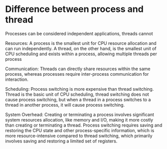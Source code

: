 # Difference between process and thread
Processes can be considered independent applications, threads cannot

Resources: A process is the smallest unit for CPU resource allocation and can run independently. A thread, on the other hand, is the smallest unit of CPU scheduling and exists within a process, allowing multiple threads per process

Communication: Threads can directly share resources within the same process, whereas processes require inter-process communication for interaction.

Scheduling: Process switching is more expensive than thread switching. Thread is the basic unit of CPU scheduling, thread switching does not cause process switching, but when a thread in a process switches to a thread in another process, it will cause process switching.

System Overhead: Creating or terminating a process involves significant system resources allocation, like memory and I/O, making it more costly than creating or terminating a thread. Process switching requires saving and restoring the CPU state and other process-specific information, which is more resource-intensive compared to thread switching, which primarily involves saving and restoring a limited set of registers.